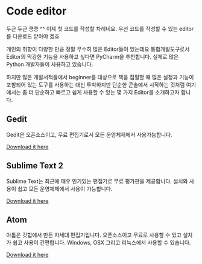 # Code editor

두근 두근 쿵쿵 ^^ 이제 첫 코드를 작성할 차례네요.  우선 코드를 작성할 수 있는 editor를 다운로드 받아야 겠죠

개인의 취향이 다양한 만큼 정말 무수히 많은 Editor들이 있는데요 통합개발도구로서 Editor의 막강한 기능을 사용하고 싶다면 PyCharm을 추천합니다.
실제로 많은 Python 개발자들이 사용하고 있습니다.

하지만 많은 개발서적들에서 beginner를 대상으로 책을 집필할 때 많은 설정과 기능이 포함되어 있는 도구를 사용하는 대신 투박하지만
단순한 콘솔에서 시작하는 것처럼 여기에서는 좀 더 단순하고 빠르고 쉽게 사용할 수 있는 몇 가지 Editor를 소개하고자 합니다.


## Gedit

Gedit은 오픈소스이고, 무료 편집기로서 모든 운영체제에서 사용가능합니다.

[Download it here](https://wiki.gnome.org/Apps/Gedit#Download)

## Sublime Text 2

Sublime Text는 최근에 매우 인기있는 편집기로 무료 평가판을 제공합니다. 설치와 사용이 쉽고
모든 운영체제에서 사용이 가능합니다.

[Download it here](http://www.sublimetext.com/2)

## Atom

아톰은 깃헙에서 만든 차세대 편집기입니다. 오픈소스이고 무료로 사용할 수 있고 설치가 쉽고
사용이 간편합니다. Windows, OSX 그리고 리눅스에서 사용할 수 있습니다.

[Download it here](https://atom.io/)
